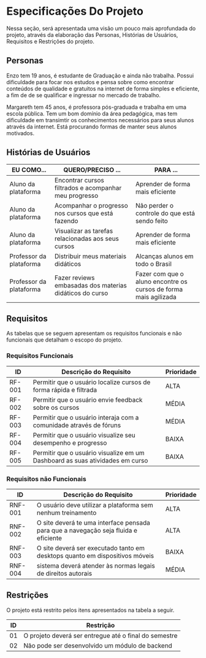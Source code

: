 # Especificações Do Projeto

Nessa seção, será apresentada uma visão um pouco mais aprofundada do projeto, através da elaboração das Personas, Histórias de Usuários, Requisitos e Restrições do projeto.

## Personas

Enzo tem 19 anos, é estudante de Graduação e ainda não trabalha. Possui dificuldade para focar nos estudos e pensa sobre como encontrar conteúdos de qualidade e gratuitos na internet de forma simples e eficiente, a fim de de se qualificar e ingressar no mercado de trabalho.

Margareth tem 45 anos, é professora pós-graduada e trabalha em uma escola pública. Tem um bom domínio da área pedagógica, mas tem dificuldade em transimtir os conhecimentos necessários para seus alunos através da internet. Está procurando formas de manter seus alunos motivados.

## Histórias de Usuários

|EU COMO... | QUERO/PRECISO ... |PARA ... |
|--------------------|------------------------------------|----------------------------------------|
|Aluno da plataforma | Encontrar cursos filtrados e acompanhar meu progresso | Aprender de forma mais eficiente |
|Aluno da plataforma | Acompanhar o progresso nos cursos que está fazendo | Não perder o controle do que está sendo feito |
|Aluno da plataforma | Visualizar as tarefas relacionadas aos seus cursos | Aprender de forma mais eficiente |
|Professor da plataforma | Distribuir meus materiais didáticos | Alcanças alunos em todo o Brasil |
|Professor da plataforma | Fazer reviews embasadas dos materias didáticos do curso | Fazer com que o aluno encontre os cursos de forma mais agilizada |

## Requisitos

As tabelas que se seguem apresentam os requisitos funcionais e não funcionais que detalham o escopo do projeto.

### Requisitos Funcionais

|ID    | Descrição do Requisito | Prioridade |
|------|-----------------------------------------|----|
|RF-001| Permitir que o usuário localize cursos de forma rápida e filtrada | ALTA |
|RF-002| Permitir que o usuário envie feedback sobre os cursos | MÉDIA |
|RF-003| Permitir que o usuário interaja com a comunidade através de fóruns | MÉDIA |
|RF-004| Permitir que o usuário visualize seu desempenho e progresso | BAIXA |
|RF-005| Permitir que o usuário visualize em um Dashboard as suas atividades em curso | BAIXA |

### Requisitos não Funcionais

|ID       | Descrição do Requisito | Prioridade |
|---------|------------------------|------------|
| RNF-001 | O usuário deve utilizar a plataforma sem nenhum treinamento | ALTA |
| RNF-002 | O site deverá te uma interface pensada para que a navegação seja fluida e eficiente | ALTA |
| RNF-003 | O site deverá ser executado tanto em desktops quanto em dispositivos móveis | BAIXA |
| RNF-004 | sistema deverá atender às normas legais de direitos autorais | MÉDIA |

## Restrições

O projeto está restrito pelos itens apresentados na tabela a seguir.

|ID| Restrição |
|--|-------------------------------------------------------|
|01| O projeto deverá ser entregue até o final do semestre |
|02| Não pode ser desenvolvido um módulo de backend        |

